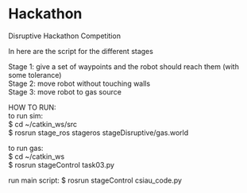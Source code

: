 # Hackathon
Disruptive Hackathon Competition

In here are the script for the different stages

Stage 1: give a set of waypoints and the robot should reach them (with some tolerance)  
Stage 2: move robot without touching walls  
Stage 3: move robot to gas source  


HOW TO RUN:  
to run sim:  
$ cd ~/catkin_ws/src  
$ rosrun stage_ros stageros stageDisruptive/gas.world  
  
  
to run gas:  
$ cd ~/catkin_ws  
$ rosrun stageControl task03.py  

run main script:
$ rosrun stageControl csiau_code.py
